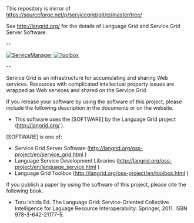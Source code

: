 This repository is mirror of https://sourceforge.net/p/servicegrid/git/ci/master/tree/

See http://langrid.org/ for the details of Language Grid and Service Grid Server Software.

--

[![ServiceManager](https://github.com/openlangrid/langrid/raw/images/screenshots/language-grid-servicemanager_s2.jpg "Service manager")](https://github.com/openlangrid/langrid/raw/images/screenshots/language-grid-servicemanager.jpg)
[![Toolbox](https://github.com/openlangrid/langrid/raw/images/screenshots/language-grid-toolbox_s3.jpg "Toolbox")](https://github.com/openlangrid/langrid/raw/images/screenshots/language-grid-toolbox.jpg)

--

Service Grid is an infrastructure for accumulating and sharing Web services. Resources with complicated intellectual property issues are wrapped as Web services and shared on the Service Grid.

If you release your software by using the software of this project, please include the following description in the documents or on the website.

* This software uses the [SOFTWARE] by the Language Grid project (http://langrid.org/ ).

[SOFTWARE] is one of:
* Service Grid Server Software (http://langrid.org/oss-project/en/service_grid.html )
* Language Service Development Libraries (http://langrid.org/oss-project/en/language_service.html )
* Language Grid Toolbox (http://langrid.org/oss-project/en/toolbox.html )

If you publish a paper by using the software of this project, please cite the following book.

* Toru Ishida Ed. The Language Grid: Service-Oriented Collective Intelligence for Laguage Resource Interoperability. Springer, 2011. ISBN 978-3-642-21177-5.
